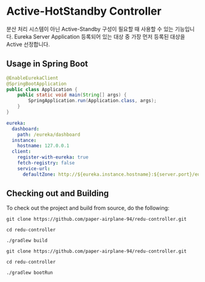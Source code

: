 # Active-HotStandby Controller

분산 처리 시스템이 아닌 Active-Standby 구성이 필요할 때 사용할 수 있는 기능입니다.
Eureka Server Application 등록되어 있는 대상 중 가장 먼저 등록된 대상을 Active 선정합니다.

## Usage in Spring Boot

``` Applicatipn.java
@EnableEurekaClient
@SpringBootApplication
public class Application {
    public static void main(String[] args) {
        SpringApplication.run(Application.class, args);
    }
}
```

``` application-local.yml
eureka:
  dashboard:
    path: /eureka/dashboard
  instance:
    hostname: 127.0.0.1
  client:
    register-with-eureka: true
    fetch-registry: false
    service-url:
      defaultZone: http://${eureka.instance.hostname}:${server.port}/eureka/
```

## Checking out and Building
To check out the project and build from source, do the following:

``` Build
git clone https://github.com/paper-airplane-94/redu-controller.git

cd redu-controller

./gradlew build
```

``` Run
git clone https://github.com/paper-airplane-94/redu-controller.git

cd redu-controller

./gradlew bootRun
```
